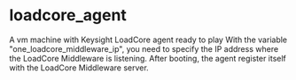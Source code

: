 # loadcore_agent

A vm machine with Keysight LoadCore agent ready to play
With the variable "one_loadcore_middleware_ip", you need to specify the IP address where the LoadCore Middleware is listening.
After booting, the agent register itself with the LoadCore Middleware server.


